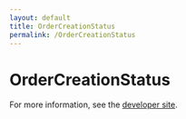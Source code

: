 ```yaml
---
layout: default
title: OrderCreationStatus
permalink: /OrderCreationStatus
---
```


# OrderCreationStatus


For more information, see the [developer site](https://developer.openactive.io/data-model/types/).